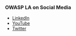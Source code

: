 
### OWASP LA on Social Media
* [LinkedIn](https://www.linkedin.com/company/owaspla)
* [YouTube](https://www.youtube.com/OWASPLosAngeles)
* [Twitter](https://twitter.com/owaspla)

